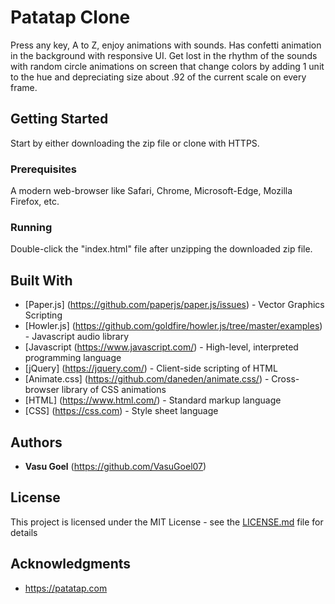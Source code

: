 # Patatap Clone

Press any key, A to Z, enjoy animations with sounds. Has confetti animation in the background with responsive UI. Get lost in the rhythm of the sounds with random circle animations on screen that change colors by adding 1 unit to the hue and depreciating size about .92 of the current scale on every frame.

## Getting Started

Start by either downloading the zip file or clone with HTTPS.

### Prerequisites

A modern web-browser like Safari, Chrome, Microsoft-Edge, Mozilla Firefox, etc.

### Running

Double-click the "index.html" file after unzipping the downloaded zip file.

## Built With

* [Paper.js] (https://github.com/paperjs/paper.js/issues) - Vector Graphics Scripting
* [Howler.js] (https://github.com/goldfire/howler.js/tree/master/examples) - Javascript audio library
* [Javascript (https://www.javascript.com/) - High-level, interpreted programming language
* [jQuery] (https://jquery.com/) -  Client-side scripting of HTML
* [Animate.css] (https://github.com/daneden/animate.css/) - Cross-browser library of CSS animations
* [HTML] (https://www.html.com/) - Standard markup language
* [CSS] (https://css.com) - Style sheet language

## Authors

* **Vasu Goel** (https://github.com/VasuGoel07)

## License

This project is licensed under the MIT License - see the [LICENSE.md](LICENSE.md) file for details

## Acknowledgments

* https://patatap.com

